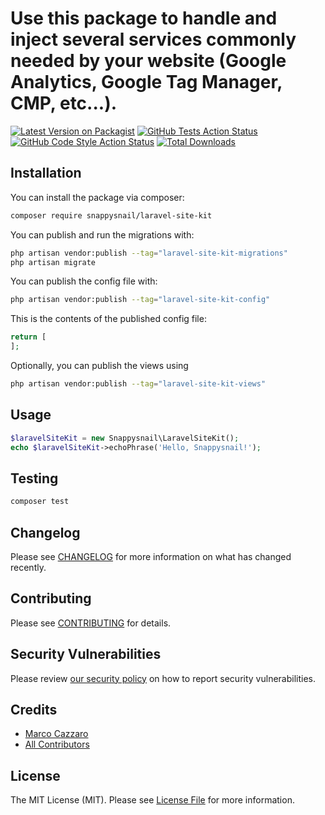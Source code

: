 # Use this package to handle and inject several services commonly needed by your website (Google Analytics, Google Tag Manager, CMP, etc...).

[![Latest Version on Packagist](https://img.shields.io/packagist/v/snappysnail/laravel-site-kit.svg?style=flat-square)](https://packagist.org/packages/snappysnail/laravel-site-kit)
[![GitHub Tests Action Status](https://img.shields.io/github/actions/workflow/status/snappysnail/laravel-site-kit/run-tests.yml?branch=main&label=tests&style=flat-square)](https://github.com/snappysnail/laravel-site-kit/actions?query=workflow%3Arun-tests+branch%3Amain)
[![GitHub Code Style Action Status](https://img.shields.io/github/actions/workflow/status/snappysnail/laravel-site-kit/fix-php-code-style-issues.yml?branch=main&label=code%20style&style=flat-square)](https://github.com/snappysnail/laravel-site-kit/actions?query=workflow%3A"Fix+PHP+code+style+issues"+branch%3Amain)
[![Total Downloads](https://img.shields.io/packagist/dt/snappysnail/laravel-site-kit.svg?style=flat-square)](https://packagist.org/packages/snappysnail/laravel-site-kit)

## Installation

You can install the package via composer:

```bash
composer require snappysnail/laravel-site-kit
```

You can publish and run the migrations with:

```bash
php artisan vendor:publish --tag="laravel-site-kit-migrations"
php artisan migrate
```

You can publish the config file with:

```bash
php artisan vendor:publish --tag="laravel-site-kit-config"
```

This is the contents of the published config file:

```php
return [
];
```

Optionally, you can publish the views using

```bash
php artisan vendor:publish --tag="laravel-site-kit-views"
```

## Usage

```php
$laravelSiteKit = new Snappysnail\LaravelSiteKit();
echo $laravelSiteKit->echoPhrase('Hello, Snappysnail!');
```

## Testing

```bash
composer test
```

## Changelog

Please see [CHANGELOG](CHANGELOG.md) for more information on what has changed recently.

## Contributing

Please see [CONTRIBUTING](CONTRIBUTING.md) for details.

## Security Vulnerabilities

Please review [our security policy](../../security/policy) on how to report security vulnerabilities.

## Credits

- [Marco Cazzaro](https://github.com/Snappysnail)
- [All Contributors](../../contributors)

## License

The MIT License (MIT). Please see [License File](LICENSE.md) for more information.
